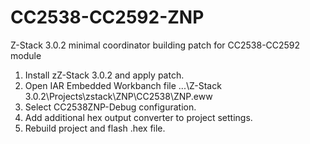 # CC2538-CC2592-ZNP
Z-Stack 3.0.2 minimal coordinator building patch for CC2538-CC2592 module

1. Install zZ-Stack 3.0.2 and apply patch.
2. Open IAR Embedded Workbanch file ...\Z-Stack 3.0.2\Projects\zstack\ZNP\CC2538\ZNP.eww
3. Select CC2538ZNP-Debug configuration.
4. Add additional hex output converter to project settings.
5. Rebuild project and flash .hex file.
